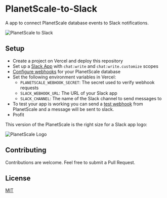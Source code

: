 # PlanetScale-to-Slack

A app to connect PlanetScale database events to Slack notifications.

![PlanetScale to Slack](https://github.com/samlambert/planetscale-to-slack/assets/1155781/478d465f-0ca4-4312-a6e3-944bae6612ae)

## Setup

- Create a project on Vercel and deploy this repository
- Set up a [Slack App](https://api.slack.com/quickstart) with `chat:write` and `chat:write.customize` scopes
- [Configure webhooks](https://planetscale.com/docs/concepts/webhooks) for your PlanetScale database
- Set the following environment variables in Vercel:
  - `PLANETSCALE_WEBHOOK_SECRET`: The secret used to verify webhook requests
  - `SLACK_WEBHOOK_URL`: The URL of your Slack app
  - `SLACK_CHANNEL`: The name of the Slack channel to send messages to
- To test your app is working you can send a [test webhook](https://planetscale.com/docs/concepts/webhooks#setting-up-a-webhook-in-planetscale) from PlanetScale and a message will be sent to slack.
- Profit

This version of the PlanetScale is the right size for a Slack app logo:

![PlanetScale Logo](https://github.com/samlambert/requestspersecond.fyi/assets/1155781/491e706f-b53a-4812-91b9-67128677ff53)

## Contributing

Contributions are welcome. Feel free to submit a Pull Request.

## License

[MIT](https://choosealicense.com/licenses/mit/)